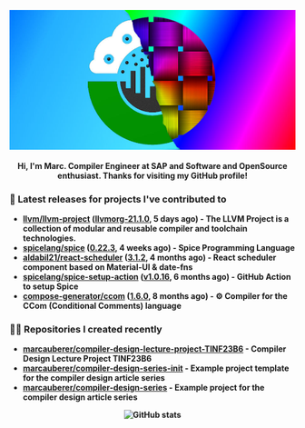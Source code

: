 <p align="center">
	<img src="https://raw.githubusercontent.com/marcauberer/marcauberer/master/images/frontpage-image.jpg">
	<br><br>
	<b>Hi, I'm Marc. Compiler Engineer at SAP and Software and OpenSource enthusiast. Thanks for visiting my GitHub profile!
</p>

### 🚀 Latest releases for projects I've contributed to


- [llvm/llvm-project](https://github.com/llvm/llvm-project) ([llvmorg-21.1.0](https://github.com/llvm/llvm-project/releases/tag/llvmorg-21.1.0), 5 days ago) - The LLVM Project is a collection of modular and reusable compiler and toolchain technologies.
- [spicelang/spice](https://github.com/spicelang/spice) ([0.22.3](https://github.com/spicelang/spice/releases/tag/0.22.3), 4 weeks ago) - Spice Programming Language
- [aldabil21/react-scheduler](https://github.com/aldabil21/react-scheduler) ([3.1.2](https://github.com/aldabil21/react-scheduler/releases/tag/3.1.2), 4 months ago) - React scheduler component based on Material-UI &amp; date-fns
- [spicelang/spice-setup-action](https://github.com/spicelang/spice-setup-action) ([v1.0.16](https://github.com/spicelang/spice-setup-action/releases/tag/v1.0.16), 6 months ago) - GitHub Action to setup Spice 
- [compose-generator/ccom](https://github.com/compose-generator/ccom) ([1.6.0](https://github.com/compose-generator/ccom/releases/tag/1.6.0), 8 months ago) - ⚙️ Compiler for the CCom (Conditional Comments) language

### 👨‍💻 Repositories I created recently
- [marcauberer/compiler-design-lecture-project-TINF23B6](https://github.com/marcauberer/compiler-design-lecture-project-TINF23B6) - Compiler Design Lecture Project TINF23B6
- [marcauberer/compiler-design-series-init](https://github.com/marcauberer/compiler-design-series-init) - Example project template for the compiler design article series
- [marcauberer/compiler-design-series](https://github.com/marcauberer/compiler-design-series) - Example project for the compiler design article series

<p align="center">
	<img src="https://github-readme-stats.vercel.app/api?username=marcauberer&show_icons=true&theme=dark" alt="GitHub stats">
</p>
